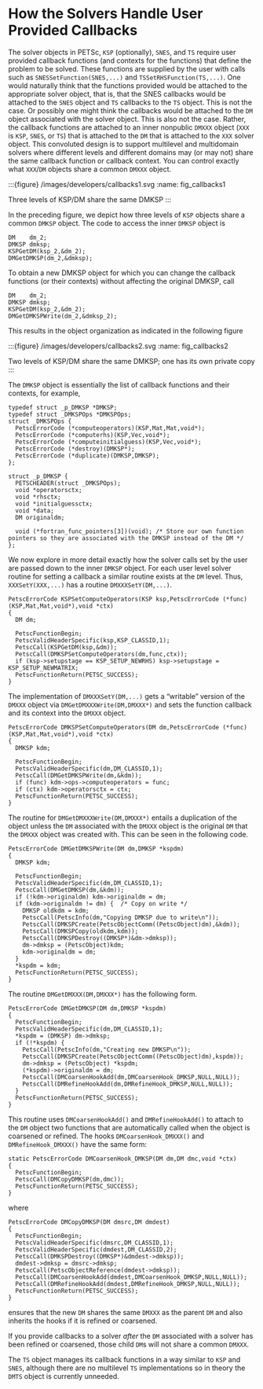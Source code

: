 # How the Solvers Handle User Provided Callbacks

The solver objects in PETSc, `KSP` (optionally), `SNES`, and `TS`
require user provided callback functions (and contexts for the
functions) that define the problem to be solved. These functions are
supplied by the user with calls such as `SNESSetFunction(SNES,...)`
and `TSSetRHSFunction(TS,...)`. One would naturally think that the
functions provided would be attached to the appropriate solver object,
that is, that the SNES callbacks would be attached to the `SNES`
object and `TS` callbacks to the `TS` object. This is not the case.
Or possibly one might think the callbacks would be attached to the
`DM` object associated with the solver object. This is also not the
case. Rather, the callback functions are attached to an inner nonpublic
`DMXXX` object (`XXX` is `KSP`, `SNES`, or `TS`) that is
attached to the `DM` that is attached to the `XXX` solver object.
This convoluted design is to support multilevel and multidomain solvers
where different levels and different domains may (or may not) share the
same callback function or callback context. You can control exactly what
`XXX`/`DM` objects share a common `DMXXX` object.

:::{figure} /images/developers/callbacks1.svg
:name: fig_callbacks1

Three levels of KSP/DM share the same DMKSP
:::

In the preceding figure, we depict how three levels of `KSP`
objects share a common `DMKSP` object. The code to access the inner
`DMKSP` object is

```
DM    dm_2;
DMKSP dmksp;
KSPGetDM(ksp_2,&dm_2);
DMGetDMKSP(dm_2,&dmksp);
```

To obtain a new DMKSP object for which you can change the callback
functions (or their contexts) without affecting the original DMKSP, call

```
DM    dm_2;
DMKSP dmksp;
KSPGetDM(ksp_2,&dm_2);
DMGetDMKSPWrite(dm_2,&dmksp_2);
```

This results in the object organization as indicated in the following figure

:::{figure} /images/developers/callbacks2.svg
:name: fig_callbacks2

Two levels of KSP/DM share the same DMKSP; one has its own private copy
:::

The `DMKSP` object is essentially the list of callback functions and
their contexts, for example,

```
typedef struct _p_DMKSP *DMKSP;
typedef struct _DMKSPOps *DMKSPOps;
struct _DMKSPOps {
  PetscErrorCode (*computeoperators)(KSP,Mat,Mat,void*);
  PetscErrorCode (*computerhs)(KSP,Vec,void*);
  PetscErrorCode (*computeinitialguess)(KSP,Vec,void*);
  PetscErrorCode (*destroy)(DMKSP*);
  PetscErrorCode (*duplicate)(DMKSP,DMKSP);
};

struct _p_DMKSP {
  PETSCHEADER(struct _DMKSPOps);
  void *operatorsctx;
  void *rhsctx;
  void *initialguessctx;
  void *data;
  DM originaldm;

  void (*fortran_func_pointers[3])(void); /* Store our own function pointers so they are associated with the DMKSP instead of the DM */
};
```

We now explore in more detail exactly how the solver calls set by the
user are passed down to the inner `DMKSP` object. For each user level
solver routine for setting a callback a similar routine exists at the
`DM` level. Thus, `XXXSetY(XXX,...)` has a routine
`DMXXXSetY(DM,...)`.

```
PetscErrorCode KSPSetComputeOperators(KSP ksp,PetscErrorCode (*func)(KSP,Mat,Mat,void*),void *ctx)
{
  DM dm;

  PetscFunctionBegin;
  PetscValidHeaderSpecific(ksp,KSP_CLASSID,1);
  PetscCall(KSPGetDM(ksp,&dm));
  PetscCall(DMKSPSetComputeOperators(dm,func,ctx));
  if (ksp->setupstage == KSP_SETUP_NEWRHS) ksp->setupstage = KSP_SETUP_NEWMATRIX;
  PetscFunctionReturn(PETSC_SUCCESS);
}
```

The implementation of `DMXXXSetY(DM,...)` gets a “writable” version of
the `DMXXX` object via `DMGetDMXXXWrite(DM,DMXXX*)` and sets the
function callback and its context into the `DMXXX` object.

```
PetscErrorCode DMKSPSetComputeOperators(DM dm,PetscErrorCode (*func)(KSP,Mat,Mat,void*),void *ctx)
{
  DMKSP kdm;

  PetscFunctionBegin;
  PetscValidHeaderSpecific(dm,DM_CLASSID,1);
  PetscCall(DMGetDMKSPWrite(dm,&kdm));
  if (func) kdm->ops->computeoperators = func;
  if (ctx) kdm->operatorsctx = ctx;
  PetscFunctionReturn(PETSC_SUCCESS);
}
```

The routine for `DMGetDMXXXWrite(DM,DMXXX*)` entails a duplication of
the object unless the `DM` associated with the `DMXXX` object is the
original `DM` that the `DMXXX` object was created with. This can be
seen in the following code.

```
PetscErrorCode DMGetDMKSPWrite(DM dm,DMKSP *kspdm)
{
  DMKSP kdm;

  PetscFunctionBegin;
  PetscValidHeaderSpecific(dm,DM_CLASSID,1);
  PetscCall(DMGetDMKSP(dm,&kdm));
  if (!kdm->originaldm) kdm->originaldm = dm;
  if (kdm->originaldm != dm) {  /* Copy on write */
    DMKSP oldkdm = kdm;
    PetscCall(PetscInfo(dm,"Copying DMKSP due to write\n"));
    PetscCall(DMKSPCreate(PetscObjectComm((PetscObject)dm),&kdm));
    PetscCall(DMKSPCopy(oldkdm,kdm));
    PetscCall(DMKSPDestroy((DMKSP*)&dm->dmksp));
    dm->dmksp = (PetscObject)kdm;
    kdm->originaldm = dm;
  }
  *kspdm = kdm;
  PetscFunctionReturn(PETSC_SUCCESS);
}
```

The routine `DMGetDMXXX(DM,DMXXX*)` has the following form.

```
PetscErrorCode DMGetDMKSP(DM dm,DMKSP *kspdm)
{
  PetscFunctionBegin;
  PetscValidHeaderSpecific(dm,DM_CLASSID,1);
  *kspdm = (DMKSP) dm->dmksp;
  if (!*kspdm) {
    PetscCall(PetscInfo(dm,"Creating new DMKSP\n"));
    PetscCall(DMKSPCreate(PetscObjectComm((PetscObject)dm),kspdm));
    dm->dmksp = (PetscObject) *kspdm;
    (*kspdm)->originaldm = dm;
    PetscCall(DMCoarsenHookAdd(dm,DMCoarsenHook_DMKSP,NULL,NULL));
    PetscCall(DMRefineHookAdd(dm,DMRefineHook_DMKSP,NULL,NULL));
  }
  PetscFunctionReturn(PETSC_SUCCESS);
}
```

This routine uses `DMCoarsenHookAdd()` and `DMRefineHookAdd()` to
attach to the `DM` object two functions that are automatically called
when the object is coarsened or refined. The hooks
`DMCoarsenHook_DMXXX()` and `DMRefineHook_DMXXX()` have the same form:

```
static PetscErrorCode DMCoarsenHook_DMKSP(DM dm,DM dmc,void *ctx)
{
  PetscFunctionBegin;
  PetscCall(DMCopyDMKSP(dm,dmc));
  PetscFunctionReturn(PETSC_SUCCESS);
}
```

where

```
PetscErrorCode DMCopyDMKSP(DM dmsrc,DM dmdest)
{
  PetscFunctionBegin;
  PetscValidHeaderSpecific(dmsrc,DM_CLASSID,1);
  PetscValidHeaderSpecific(dmdest,DM_CLASSID,2);
  PetscCall(DMKSPDestroy((DMKSP*)&dmdest->dmksp));
  dmdest->dmksp = dmsrc->dmksp;
  PetscCall(PetscObjectReference(dmdest->dmksp));
  PetscCall(DMCoarsenHookAdd(dmdest,DMCoarsenHook_DMKSP,NULL,NULL));
  PetscCall(DMRefineHookAdd(dmdest,DMRefineHook_DMKSP,NULL,NULL));
  PetscFunctionReturn(PETSC_SUCCESS);
}
```

ensures that the new `DM` shares the same `DMXXX` as the parent
`DM` and also inherits the hooks if it is refined or coarsened.

If you provide callbacks to a solver *after* the `DM` associated with
a solver has been refined or coarsened, those child `DM`s will not
share a common `DMXXX`.

The `TS` object manages its callback functions in a way similar to
`KSP` and `SNES`, although there are no multilevel `TS`
implementations so in theory the `DMTS` object is currently unneeded.
